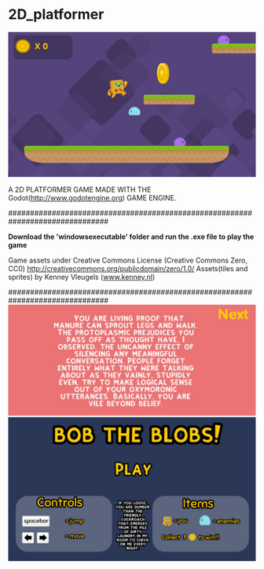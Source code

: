 # 2D_platformer


![](images/Level1.jpg)

 A 2D PLATFORMER GAME MADE WITH THE Godot(http://www.godotengine.org) GAME ENGINE.

###############################################################################
	<p>**Download the 'windowsexecutable' folder and run the .exe file to play the game**</p>
	Game assets under Creative Commons License (Creative Commons Zero, CC0)
		http://creativecommons.org/publicdomain/zero/1.0/
		   Assets(tiles and sprites) by Kenney Vleugels (www.kenney.nl)

###############################################################################
![](images/GameOverScreen.jpg)
![](images/MainScreen.jpg)

